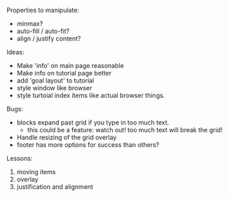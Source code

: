 Properties to manipulate:
  * minmax?
  * auto-fill / auto-fit?
  * align / justify content? 
 
Ideas:
  * Make 'info' on main page reasonable 
  * Make info on tutorial page better
  * add 'goal layout' to tutorial
  * style window like browser
  * style turtoial index items like actual browser things.
  
Bugs:
  * blocks expand past grid if you type in too much text.
    * this could be a feature: watch out! too much text will break the grid!
  * Handle resizing of the grid overlay
  * footer has more options for success than others? 


  Lessons:
  1. moving items
  2. overlay
  3. justification and alignment


